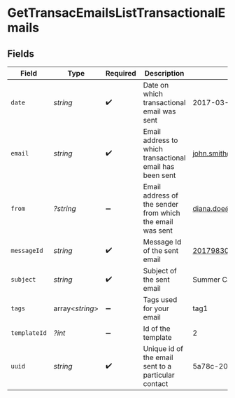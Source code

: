 # GetTransacEmailsListTransactionalEmails


## Fields

| Field                                                     | Type                                                      | Required                                                  | Description                                               | Example                                                   |
| --------------------------------------------------------- | --------------------------------------------------------- | --------------------------------------------------------- | --------------------------------------------------------- | --------------------------------------------------------- |
| `date`                                                    | *string*                                                  | :heavy_check_mark:                                        | Date on which transactional email was sent                | 2017-03-12T12:30:00Z                                      |
| `email`                                                   | *string*                                                  | :heavy_check_mark:                                        | Email address to which transactional email has been sent  | john.smith@example.com                                    |
| `from`                                                    | *?string*                                                 | :heavy_minus_sign:                                        | Email address of the sender from which the email was sent | diana.doe@example.com                                     |
| `messageId`                                               | *string*                                                  | :heavy_check_mark:                                        | Message Id of the sent email                              | <201798300811.5700093@relay.domain.com>                   |
| `subject`                                                 | *string*                                                  | :heavy_check_mark:                                        | Subject of the sent email                                 | Summer Camp                                               |
| `tags`                                                    | array<*string*>                                           | :heavy_minus_sign:                                        | Tags used for your email                                  | tag1                                                      |
| `templateId`                                              | *?int*                                                    | :heavy_minus_sign:                                        | Id of the template                                        | 2                                                         |
| `uuid`                                                    | *string*                                                  | :heavy_check_mark:                                        | Unique id of the email sent to a particular contact       | 5a78c-209ok98262910-s99a341                               |